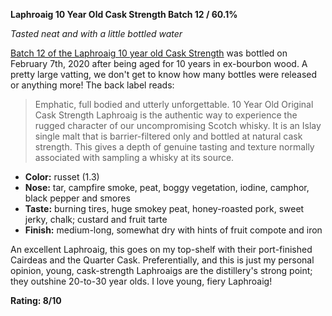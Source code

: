 **Laphroaig 10 Year Old Cask Strength Batch 12 / 60.1%**

*Tasted neat and with a little bottled water*

[Batch 12 of the Laphroaig 10 year old Cask Strength](https://www.whiskybase.com/whiskies/whisky/159190/laphroaig-cask-strength) was bottled on February 7th, 2020 after being aged for 10 years in ex-bourbon wood.  A pretty large vatting, we don't get to know how many bottles were released or anything more!  The back label reads:

> Emphatic, full bodied and utterly unforgettable.  10 Year Old Original Cask Strength Laphroaig is the authentic way to experience the rugged character of our uncompromising Scotch whisky.  It is an Islay single malt that is barrier-filtered only and bottled at natural cask strength.  This gives a depth of genuine tasting and texture normally associated with sampling a whisky at its source.

* **Color:** russet (1.3) 
* **Nose:** tar, campfire smoke, peat, boggy vegetation, iodine, camphor, black pepper and smores
* **Taste:** burning tires, huge smokey peat, honey-roasted pork, sweet jerky, chalk; custard and fruit tarte 
* **Finish:** medium-long, somewhat dry with hints of fruit compote and iron

An excellent Laphroaig, this goes on my top-shelf with their port-finished Cairdeas and the Quarter Cask.  Preferentially, and this is just my personal opinion, young, cask-strength Laphroaigs are the distillery's strong point; they outshine 20-to-30 year olds.  I love young, fiery Laphroaig!

**Rating: 8/10**